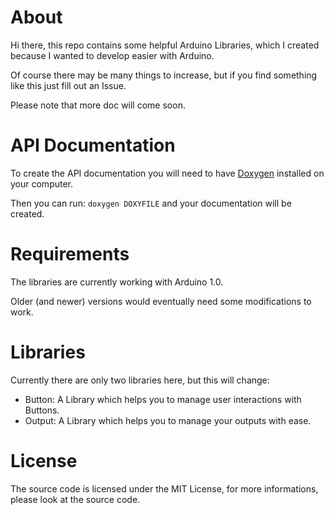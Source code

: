 About
=====

Hi there, this repo contains some helpful Arduino Libraries, which I
created because I wanted to develop easier with Arduino.

Of course there may be many things to increase, but if you find something
like this just fill out an Issue.

Please note that more doc will come soon.


API Documentation
=================

To create the API documentation you will need to have
[Doxygen](http://www.stack.nl/~dimitri/doxygen/) installed on your computer.

Then you can run: ```doxygen DOXYFILE``` and your documentation will be created.


Requirements
============

The libraries are currently working with Arduino 1.0.

Older (and newer) versions would eventually need some modifications to work.


Libraries
=========

Currently there are only two libraries here, but this will change:

* Button: A Library which helps you to manage user interactions with Buttons.
* Output: A Library which helps you to manage your outputs with ease.


License
=======

The source code is licensed under the MIT License, for more informations,
please look at the source code.